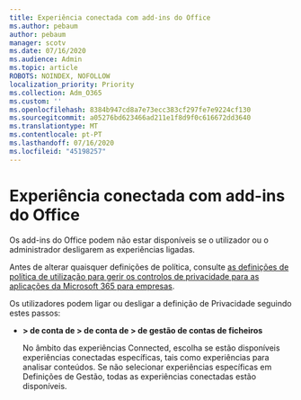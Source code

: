 ```yaml
---
title: Experiência conectada com add-ins do Office
ms.author: pebaum
author: pebaum
manager: scotv
ms.date: 07/16/2020
ms.audience: Admin
ms.topic: article
ROBOTS: NOINDEX, NOFOLLOW
localization_priority: Priority
ms.collection: Adm_O365
ms.custom: ''
ms.openlocfilehash: 8384b947cd8a7e73ecc383cf297fe7e9224cf130
ms.sourcegitcommit: a05276bd623466ad211e1f8d9f0c616672dd3640
ms.translationtype: MT
ms.contentlocale: pt-PT
ms.lasthandoff: 07/16/2020
ms.locfileid: "45198257"
---
```

# <a name="connected-experience-with-office-add-ins"></a>Experiência conectada com add-ins do Office

Os add-ins do Office podem não estar disponíveis se o utilizador ou o administrador desligarem as experiências ligadas.

Antes de alterar quaisquer definições de política, consulte [as definições de política de utilização para gerir os controlos de privacidade para as aplicações da Microsoft 365 para empresas](https://docs.microsoft.com/deployoffice/privacy/manage-privacy-controls).

Os utilizadores podem ligar ou desligar a definição de Privacidade seguindo estes passos:

- **> de conta de > de conta de > de gestão de contas de ficheiros** 

    No âmbito das experiências Connected, escolha se estão disponíveis experiências conectadas específicas, tais como experiências para analisar conteúdos. Se não selecionar experiências específicas em Definições de Gestão, todas as experiências conectadas estão disponíveis.
